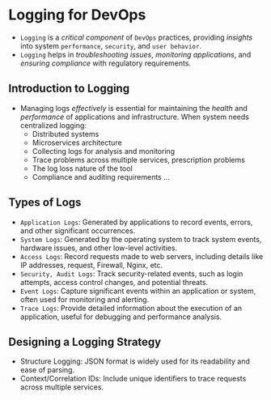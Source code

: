 # Logging for DevOps

- `Logging` is a *critical component* of `DevOps` practices, providing *insights* into system `performance`, `security`, and `user behavior`.
- `Logging` helps in *troubleshooting issues*, *monitoring applications*, and *ensuring compliance* with regulatory requirements.

## Introduction to Logging

- Managing logs *effectively* is essential for maintaining the *health* and *performance* of applications and infrastructure. When system needs centralized logging:
  - Distributed systems
  - Microservices architecture
  - Collecting logs for analysis and monitoring
  - Trace problems across multiple services, prescription problems
  - The log loss nature of the tool
  - Compliance and auditing requirements
  ...

## Types of Logs

- `Application Logs`: Generated by applications to record events, errors, and other significant occurrences.
- `System Logs`: Generated by the operating system to track system events, hardware issues, and other low-level activities.
- `Access Logs`: Record requests made to web servers, including details like IP addresses, request, Firewall, Nginx, etc.
- `Security, Audit Logs`: Track security-related events, such as login attempts, access control changes, and potential threats.
- `Event Logs`: Capture significant events within an application or system, often used for monitoring and alerting.
- `Trace Logs`: Provide detailed information about the execution of an application, useful for debugging and performance analysis.

## Designing a Logging Strategy

- Structure Logging: JSON format is widely used for its readability and ease of parsing.
- Context/Correlation IDs: Include unique identifiers to trace requests across multiple services.
